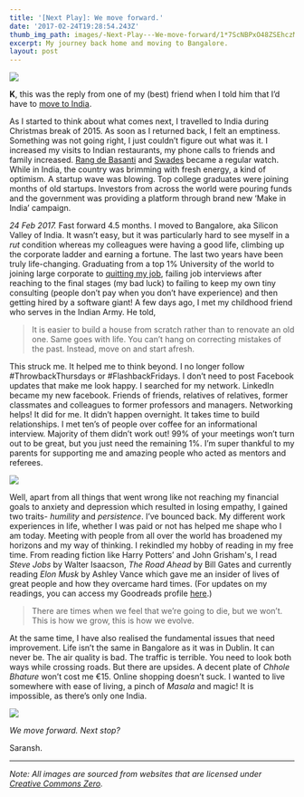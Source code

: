 ```yaml
---
title: '[Next Play]: We move forward.'
date: '2017-02-24T19:28:54.243Z'
thumb_img_path: images/-Next-Play---We-move-forward/1*7ScNBPxO48ZSEhczMZpLdw.jpeg
excerpt: My journey back home and moving to Bangalore.
layout: post
---
```

![](/images/-Next-Play---We-move-forward/1*7ScNBPxO48ZSEhczMZpLdw.jpeg)

**K**, this was the reply from one of my (best) friend when I told him that I’d have to [move to India](/posts/this-ride-ends-here/).

As I started to think about what comes next, I travelled to India during Christmas break of 2015. As soon as I returned back, I felt an emptiness. Something was not going right, I just couldn’t figure out what was it. I increased my visits to Indian restaurants, my phone calls to friends and family increased. [Rang de Basanti](http://www.imdb.com/title/tt0405508/?ref_=fn_al_tt_1) and [Swades](http://www.imdb.com/title/tt0367110/?ref_=nv_sr_1) became a regular watch. While in India, the country was brimming with fresh energy, a kind of optimism. A startup wave was blowing. Top college graduates were joining months of old startups. Investors from across the world were pouring funds and the government was providing a platform through brand new ‘Make in India’ campaign.

*24 Feb 2017.* Fast forward 4.5 months. I moved to Bangalore, aka Silicon Valley of India. It wasn’t easy, but it was particularly hard to see myself in a *rut* condition whereas my colleagues were having a good life, climbing up the corporate ladder and earning a fortune. The last two years have been truly life-changing. Graduating from a top 1% University of the world to joining large corporate to [quitting my job](/posts/-un-employed-and-frustrated/), failing job interviews after reaching to the final stages (my bad luck) to failing to keep my own tiny consulting (people don’t pay when you don’t have experience) and then getting hired by a software giant! A few days ago, I met my childhood friend who serves in the Indian Army. He told,

> It is easier to build a house from scratch rather than to renovate an old one. Same goes with life. You can’t hang on correcting mistakes of the past. Instead, move on and start afresh.

This struck me. It helped me to think beyond. I no longer follow #ThrowbackThursdays or #FlashbackFridays. I don’t need to post Facebook updates that make me look happy. I searched for my network. LinkedIn became my new facebook. Friends of friends, relatives of relatives, former classmates and colleagues to former professors and managers. Networking helps! It did for me. It didn’t happen overnight. It takes time to build relationships. I met ten’s of people over coffee for an informational interview. Majority of them didn’t work out! 99% of your meetings won’t turn out to be great, but you just need the remaining 1%. I’m super thankful to my parents for supporting me and amazing people who acted as mentors and referees.

![](/images/-Next-Play---We-move-forward/1*kzCrPkJ6gvMP2lxt21gqlQ.jpeg)

Well, apart from all things that went wrong like not reaching my financial goals to anxiety and depression which resulted in losing empathy, I gained two traits- *humility* and *persistence*. I’ve bounced back. My different work experiences in life, whether I was paid or not has helped me shape who I am today. Meeting with people from all over the world has broadened my horizons and my way of thinking. I rekindled my hobby of reading in my free time. From reading fiction like Harry Potters’ and John Grisham's, I read *Steve Jobs* by Walter Isaacson, *The Road Ahead* by Bill Gates and currently reading *Elon Musk* by Ashley Vance which gave me an insider of lives of great people and how they overcame hard times. (For updates on my readings, you can access my Goodreads profile [here](https://www.goodreads.com/saranshag).)

> There are times when we feel that we’re going to die, but we won’t. This is how we grow, this is how we evolve.

At the same time, I have also realised the fundamental issues that need improvement. Life isn’t the same in Bangalore as it was in Dublin. It can never be. The air quality is bad. The traffic is terrible. You need to look both ways while crossing roads. But there are upsides. A decent plate of *Chhole Bhature* won’t cost me €15. Online shopping doesn’t suck. I wanted to live somewhere with ease of living, a pinch of *Masala* and magic! It is impossible, as there’s only one India.

![](/images/-Next-Play---We-move-forward/1*O7qRCountv20wKG9ameO-A.jpeg)

*We move forward. Next stop?*

Saransh.

---

*Note: All images are sourced from websites that are licensed under* [*Creative Commons Zero*](https://creativecommons.org/publicdomain/zero/1.0/)*.*
